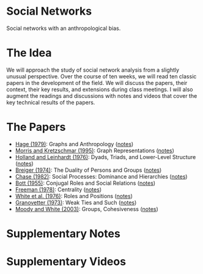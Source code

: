 # Social Networks

Social networks with an anthropological bias. 

# The Idea

We will approach the study of social network analysis from a slightly unusual perspective. Over the course of ten weeks, we will read ten classic papers in the development of the field. We will discuss the papers, their context, their key results, and extensions during class meetings. I will also augment the readings and discussions with notes and videos that cover the key technical results of the papers.

# The Papers

- [Hage (1979)](https://doi.org/10.1146/annurev.an.08.100179.000555): Graphs and Anthropology ([notes]())
- [Morris and Kretzschmar (1995)](https://doi.org/10.1016/0378-8733(95)00268-S): Graph Representations ([notes]())
- [Holland and Leinhardt (1976)](https://doi.org/10.2307/270703): Dyads, Triads, and Lower-Level Structure ([notes]())
- [Breiger (1974)](https://www.jstor.org/stable/2576011): The Duality of Persons and Groups ([notes]())
- [Chase (1982)](https://doi.org/10.1163/156853982x00364): Social Processes: Dominance and Hierarchies ([notes]())
- [Bott (1955)](https://doi.org/10.1177/001872675500800401): Conjugal Roles and Social Relations ([notes]())
- [Freeman (1978)](https:/doi.org/10.1016/0378-8733(78)90021-7): Centrality ([notes]())
- [White et al. (1976)](https://doi.org/10.1086/226141): Roles and Positions ([notes]())
- [Granovetter (1973)](https://www.jstor.org/stable/2776392): Weak Ties and Such ([notes]())
- [Moody and White (2003)](https://doi.org/10.2307/3088904): Groups, Cohesiveness ([notes]())

# Supplementary Notes


# Supplementary Videos
